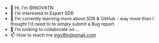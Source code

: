 - 👋 Hi, I’m @INOV8TN
- 👀 I’m interested in Expert SDR
- 🌱 I’m currently learning more about SDR & GitHub - way more than I thought I'd need to to simply submit a Bug report.
- 💞️ I’m looking to collaborate on ...
- 📫 How to reach me inov8tn@gmail.com

<!---
INOV8TN/INOV8TN is a ✨ special ✨ repository because its `README.md` (this file) appears on your GitHub profile.
You can click the Preview link to take a look at your changes.
--->
